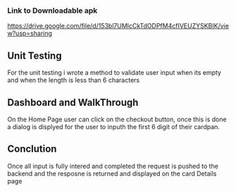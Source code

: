 ### Link to Downloadable apk
https://drive.google.com/file/d/153bl7UMlcCkTdODPfM4cfIVEUZYSKBIK/view?usp=sharing

## Unit Testing
For the unit testing i wrote a method to validate user input when its empty and when the length is less than 6 characters

## Dashboard and WalkThrough
On the Home Page user can click on the checkout button,
once this is done a dialog is displyed for the user to inputh the first 6 digit of their cardpan.


## Conclution
Once all input is fully intered and completed the request is pushed to the backend
and the resposne is returned and displayed on the card Details page







